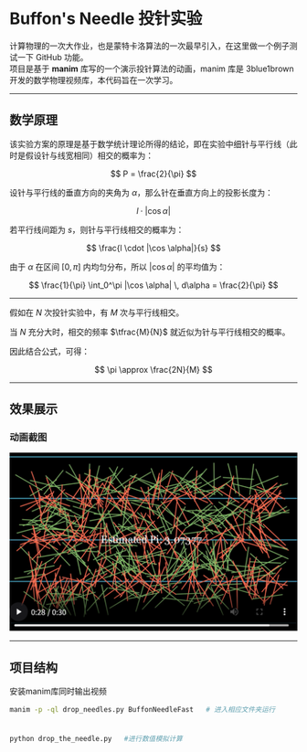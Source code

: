 # Buffon's Needle 投针实验

计算物理的一次大作业，也是蒙特卡洛算法的一次最早引入，在这里做一个例子测试一下 GitHub 功能。  
项目是基于 **manim** 库写的一个演示投针算法的动画，manim 库是 3blue1brown 开发的数学物理视频库，本代码旨在一次学习。  

---

## 数学原理

该实验方案的原理是基于数学统计理论所得的结论，即在实验中细针与平行线（此时是假设针与线宽相同）相交的概率为：  

$$
P = \frac{2}{\pi}
$$


设针与平行线的垂直方向的夹角为 $\alpha$，那么针在垂直方向上的投影长度为：  

$$
l \cdot |\cos \alpha|
$$

若平行线间距为 $s$，则针与平行线相交的概率为：  

$$
\frac{l \cdot |\cos \alpha|}{s}
$$

由于 $\alpha$ 在区间 $[0, \pi]$ 内均匀分布，所以 $|\cos \alpha|$ 的平均值为：  

$$
\frac{1}{\pi} \int_0^\pi |\cos \alpha| \, d\alpha = \frac{2}{\pi} 
$$

---

假如在 $N$ 次投针实验中，有 $M$ 次与平行线相交。  

当 $N$ 充分大时，相交的频率 $\tfrac{M}{N}$ 就近似为针与平行线相交的概率。  

因此结合公式，可得：  

$$
\pi \approx \frac{2N}{M}
$$

---

## 效果展示

### 动画截图
![投针动画示例](image.png)

---

## 项目结构
安装manim库同时输出视频
```bash
manim -p -ql drop_needles.py BuffonNeedleFast   # 进入相应文件夹运行


python drop_the_needle.py   #进行数值模拟计算

